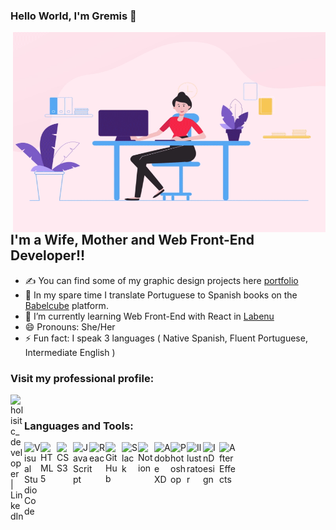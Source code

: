 ### Hello World, I'm Gremis  👋

 <img align="right" alt="GIF" src="https://github.com/Gremis/Gremis/blob/main/code.gif?raw=true" width="500" height="320" />


## I'm a Wife, Mother and Web Front-End Developer!!
- ✍ You can find some of my graphic design projects here [portfolio]
- 🔭 In my spare time I translate Portuguese to Spanish books on the [Babelcube] platform.
- 🌱 I’m currently learning Web Front-End with React in [Labenu]
- 😄 Pronouns: She/Her
- ⚡ Fun fact: I speak 3 languages ( Native Spanish, Fluent Portuguese, Intermediate English )


### Visit my professional profile:
[<img align="left" alt="holisitc_developer | LinkedIn" width="22px" src="https://cdn.jsdelivr.net/npm/simple-icons@v3/icons/linkedin.svg" />][linkedin]

<br />

### Languages and Tools:

<img align="left" alt="Visual Studio Code" width="26px" src="https://img.icons8.com/fluent/344/visual-studio-code-2019.png" />
<img align="left" alt="HTML5" width="26px" src="https://img.icons8.com/color/344/html-5.png" />
<img align="left" alt="CSS3" width="26px" src="https://img.icons8.com/color/344/css3.png" />
<img align="left" alt="JavaScript" width="26px" src="https://img.icons8.com/color/344/javascript-logo-1.png" />
<img align="left" alt="React" width="26px" src="https://img.icons8.com/ultraviolet/344/react.png" />
<img align="left" alt="GitHub" width="26px" src="https://img.icons8.com/ios-glyphs/344/github.png" />
<img align="left" alt="Slack" width="26px" src="https://img.icons8.com/color/344/slack-new.png" />
<img align="left" alt="Notion" width="26px" src="https://img.icons8.com/ios/344/notion.png" />
<img align="left" alt="Adobe XD" width="26px" src="https://img.icons8.com/color/344/adobe-xd.png" />
<img align="left" alt="Photoshop" width="26px" src="https://img.icons8.com/color/344/adobe-photoshop.png" />
<img align="left" alt="Illustrator" width="26px" src="https://img.icons8.com/color/344/adobe-illustrator.png" />
<img align="left" alt="InDesign" width="26px" src="https://img.icons8.com/color/344/adobe-indesign.png" />
<img align="left" alt="After Effects" width="26px" src="https://img.icons8.com/color/344/adobe-after-effects.png" />

<br />
<br />

[linkedin]: https://www.linkedin.com/in/gremistovar/
[portfolio]: https://www.behance.net/gremistovar
[Babelcube]: https://www.babelcube.com/
[Labenu]: https://www.labenu.com.br/
